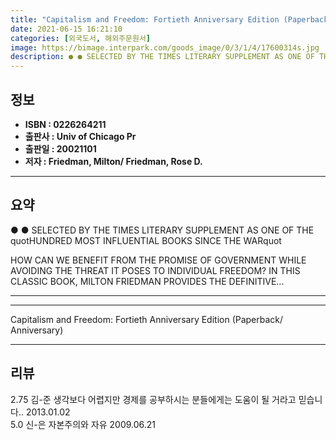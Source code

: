 ```yaml
---
title: "Capitalism and Freedom: Fortieth Anniversary Edition (Paperback/ Anniversary)"
date: 2021-06-15 16:21:10
categories: [외국도서, 해외주문원서]
image: https://bimage.interpark.com/goods_image/0/3/1/4/17600314s.jpg
description: ● ● SELECTED BY THE TIMES LITERARY SUPPLEMENT AS ONE OF THE quotHUNDRED MOST INFLUENTIAL BOOKS SINCE THE WARquot HOW CAN WE BENEFIT FROM THE PROMISE OF GOVER
---
```


## **정보**

- **ISBN : 0226264211**
- **출판사 : Univ of Chicago Pr**
- **출판일 : 20021101**
- **저자 : Friedman, Milton/ Friedman, Rose D.**

------



## **요약**

●  ●  SELECTED BY THE TIMES LITERARY SUPPLEMENT AS ONE OF THE quotHUNDRED MOST INFLUENTIAL BOOKS SINCE THE WARquot

HOW CAN WE BENEFIT FROM THE PROMISE OF GOVERNMENT WHILE AVOIDING THE THREAT IT POSES TO INDIVIDUAL FREEDOM? IN THIS CLASSIC BOOK, MILTON FRIEDMAN PROVIDES THE DEFINITIVE... 

------



------


Capitalism and Freedom: Fortieth Anniversary Edition (Paperback/ Anniversary) 

------


## **리뷰** 

2.75 김-준 생각보다 어렵지만 경제를 공부하시는 분들에게는 도움이 될 거라고 믿습니다.. 2013.01.02 <br/>5.0 신-은 자본주의와 자유 2009.06.21 <br/>
